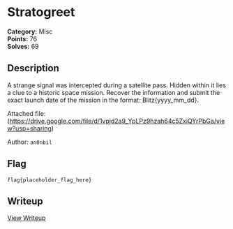 # Stratogreet

**Category:** Misc  
**Points:** 76  
**Solves:** 69  

## Description

A strange signal was intercepted during a satellite pass. Hidden within it lies a clue to a historic space mission. Recover the information and submit the exact launch date of the mission in the format: Blitz{yyyy_mm_dd}.

Attached file: (https://drive.google.com/file/d/1vpjd2a9_YpLPz9hzah64c5ZxiQYrPbGa/view?usp=sharing)

Author: `an0nbil`

## Flag

```
flag{placeholder_flag_here}
```

## Writeup

[View Writeup](https://github.com/1nv1sibl3/BlitzCTF-2025/blob/main/writeups/Stratogreet_writeup.md)
